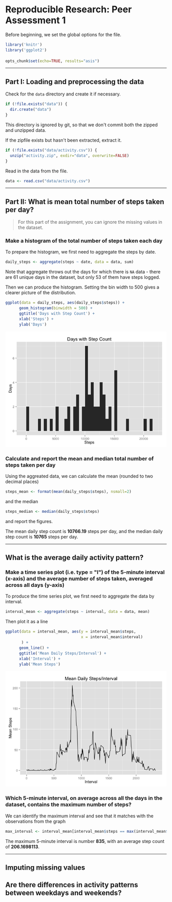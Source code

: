 # Reproducible Research: Peer Assessment 1

Before beginning, we set the global options for the file.

```r
library('knitr')
library('ggplot2')

opts_chunk$set(echo=TRUE, results="asis")
```




---

## Part I: Loading and preprocessing the data

Check for the `data` directory and create it if necessary.

```r
if (!file.exists("data")) {
  dir.create("data")
}
```
This directory is ignored by git, so that we don't commit both the zipped and unzipped data.


If the zipfile exists but hasn't been extracted, extract it.

```r
if (!file.exists("data/activity.csv")) {
  unzip("activity.zip", exdir="data", overwrite=FALSE)
}
```

Read in the data from the file.

```r
data <- read.csv("data/activity.csv")
```




---

## Part II: What is mean total number of steps taken per day?

> For this part of the assignment, you can ignore the missing values in the dataset.


### Make a histogram of the total number of steps taken each day

To prepare the histogram, we first need to aggregate the steps by date.


```r
daily_steps <- aggregate(steps ~ date, data = data, sum)
```

Note that aggregate throws out the days for which there is `NA` data - there are 61 unique days in the dataset, but only 53 of them have steps logged.

Then we can produce the histogram.  Setting the bin width to 500 gives a clearer picture of the distribution.


```r
ggplot(data = daily_steps, aes(daily_steps$steps)) +
      geom_histogram(binwidth = 500) +
      ggtitle('Days with Step Count') +
      xlab('Steps') +
      ylab('Days')
```

![](PA1_files/figure-html/steps_per_day_histogram-1.png) 


### Calculate and report the mean and median total number of steps taken per day

Using the aggreated data, we can calculate the mean (rounded to two decimal places)


```r
steps_mean <- format(mean(daily_steps$steps), nsmall=2)
```

and the median


```r
steps_median <- median(daily_steps$steps)
```

and report the figures.

The mean daily step count is __10766.19__ steps per day, and the median daily step count is __10765__ steps per day.



---

## What is the average daily activity pattern?

### Make a time series plot (i.e. type = "l") of the 5-minute interval (x-axis) and the average number of steps taken, averaged across all days (y-axis)

To produce the time series plot, we first need to aggregate the data by interval.


```r
interval_mean <- aggregate(steps ~ interval, data = data, mean)
```

Then plot it as a line


```r
ggplot(data = interval_mean, aes(y = interval_mean$steps,
                                 x = interval_mean$interval)
       ) +
      geom_line() +
      ggtitle('Mean Daily Steps/Interval') +
      xlab('Interval') +
      ylab('Mean Steps')
```

![](PA1_files/figure-html/interval_mean_line-1.png) 

### Which 5-minute interval, on average across all the days in the dataset, contains the maximum number of steps?

We can identify the maximum interval and see that it matches with the observations from the graph


```r
max_interval <- interval_mean[interval_mean$steps == max(interval_mean$steps), ]
```

The maximum 5-minute interval is number __835__, with an average step count of __206.1698113__.



---

## Imputing missing values



## Are there differences in activity patterns between weekdays and weekends?
